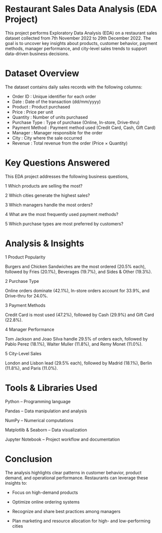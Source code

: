# Restaurant Sales Data Analysis (EDA Project)

This project performs Exploratory Data Analysis (EDA) on a restaurant sales dataset collected from 7th November 2022 to 29th December 2022. The goal is to uncover key insights about products, customer behavior, payment methods, manager performance, and city-level sales trends to support data-driven business decisions.

# Dataset Overview

The dataset contains daily sales records with the following columns:

- Order ID :	Unique identifier for each order
- Date : Date of the transaction (dd/mm/yyyy)
- Product :	Product purchased
- Price :	Price per unit
- Quantity :	Number of units purchased
- Purchase Type :	Type of purchase (Online, In-store, Drive-thru)
- Payment Method :	Payment method used (Credit Card, Cash, Gift Card)
- Manager :	Manager responsible for the order
- City :	City where the sale occurred
- Revenue :	Total revenue from the order (Price × Quantity)

# Key Questions Answered

This EDA project addresses the following business questions,

1 Which products are selling the most?

2 Which cities generate the highest sales?

3 Which managers handle the most orders?

4 What are the most frequently used payment methods?

5 Which purchase types are most preferred by customers?

# Analysis & Insights

1 Product Popularity

Burgers and Chicken Sandwiches are the most ordered (20.5% each), followed by Fries (20.1%), Beverages (19.7%), and Sides & Other (19.3%).

2 Purchase Type 

Online orders dominate (42.1%), In-store orders account for 33.9%, and Drive-thru for 24.0%.

3 Payment Methods

Credit Card is most used (47.2%), followed by Cash (29.9%) and Gift Card (22.8%).

4 Manager Performance 

Tom Jackson and Joao Silva handle 29.5% of orders each, followed by Pablo Perez (18.1%), Walter Muller (11.8%), and Remy Monet (11.0%).

5 City-Level Sales 

London and Lisbon lead (29.5% each), followed by Madrid (18.1%), Berlin (11.8%), and Paris (11.0%).

# Tools & Libraries Used

Python – Programming language

Pandas – Data manipulation and analysis

NumPy – Numerical computations

Matplotlib & Seaborn – Data visualization

Jupyter Notebook – Project workflow and documentation

# Conclusion

The analysis highlights clear patterns in customer behavior, product demand, and operational performance. Restaurants can leverage these insights to:

- Focus on high-demand products

- Optimize online ordering systems

- Recognize and share best practices among managers

- Plan marketing and resource allocation for high- and low-performing cities
